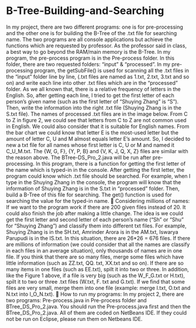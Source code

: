 B-Tree-Building-and-Searching
=============================
In my project, there are two different programs: one is for pre-processing and the other one is for building the B-Tree of the .txt file for searching name. The two programs are all console applications but achieve the functions which are requested by professor. As the professor said in class, a best way to go beyond the RAM/main memory is the B-Tree. In my program, the pre-process program is in the Pre-process folder. In this folder, there are two requested folders: “input” & “processed”. 
 In my pre-processing program, the getSubFile() is used for scanning all the .txt files in the “input” folder line by line, (.txt files are named as 1.txt, 2.txt, 3.txt and so on) and write each line into other .txt files which are in the “processed” folder. 
As we all known that, there is a relative frequency of letters in the English. So, after getting each line, I tried to get the first letter of each person’s given name (such as the first letter of “Shuying Zhang” is “S”). Then, write the information into the right .txt file (Shuying Zhang is in the S.txt file). The names of processed .txt files are in the image below. 
From C to Z in figure 2, we could see that letters from C to Z are not common used in English. We could also consider that it is suitable for English names. From the bar chart we could know that letter E is the most-used letter but the amount of letter C, U and M almost equals letter E’s amount. So, I decided to new a txt file for all names whose first letter is C, U or M and named it C_U_M.txt. The {W, G, F}, {Y, P, B} and {V, K, J, Q, X, Z} files are similar with the reason above. 
The BTree-DS_Pro_2.java will be run after pre-processing. In this program, there is a function for getting the first letter of the name which is typed-in in the console. After getting the first letter, the program could know which .txt file should be searched. For example, when I type in the Shuying Zhang in the console, the program will know that the information of Shuying Zhang is in the S.txt in “processed” folder. Then, build a B-Tree of this file for searching. The get() function is used for searching the value for the typed-in name. 
	Considering millions of names: If we want to the program work if there are 200 given files instead of 20. It could also finish the job after making a little change. The idea is we could get the first letter and second letter of each person’s name (“Sh” or “Shu” for “Shuying Zhang”) and classify them into different txt files. For example, Shuying Zhang is in the SH.txt, Amrinder Arora is in the AM.txt, Iswarya Parupudi is in the IS.txt. In this situation, there are 26*26 = 676 files. If there are millions of information (we could consider that all the names are classify in each files in an average situation), only thousands of names are in one file. If you think that there are so many files, merge some files which have little information (such as ZZ.txt, QQ. txt, XX.txt and so on). If there are so many items in one files (such as EE.txt), spilt it into two or three. In addition, like the Figure 1 above, if a file is very big (such as the W_F_G.txt or H.txt), spilt it to two or three .txt files (W.txt, F. txt and G.txt). If we find that some files are very small, merge them into one file (example: merge I.txt, O.txt and N.txt into I_O_N.txt). 
	How to run my programs: In my project 2, there are two programs: Pre-process.java in Pre-process folder and BTree_DS_Pro_2.java. You should run the Pre-process.java first and then the BTree_DS_Pro_2.java. All of them are coded on NetBeans IDE. If they could not be run on Eclipse, please run them on Netbeans IDE. 
